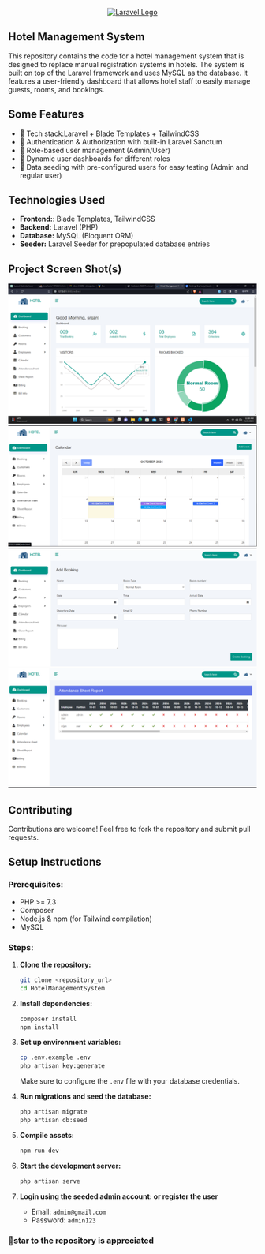 <p align="center"><a href="https://laravel.com" target="_blank"><img src="https://raw.githubusercontent.com/laravel/art/master/logo-lockup/5%20SVG/2%20CMYK/1%20Full%20Color/laravel-logolockup-cmyk-red.svg" width="400" alt="Laravel Logo"></a></p>

## Hotel Management System
This repository contains the code for a hotel management system that is designed to replace manual registration systems in hotels. The system is built on top of the Laravel framework and uses MySQL as the database. It features a user-friendly dashboard that allows hotel staff to easily manage guests, rooms, and bookings.

## Some Features

-   🌟 Tech stack:Laravel + Blade Templates + TailwindCSS
-   🎃  Authentication & Authorization with built-in Laravel Sanctum
-   👾 Role-based user management (Admin/User)
-   🚀  Dynamic user dashboards for different roles
-   🔄 Data seeding with pre-configured users for easy testing (Admin and regular user)

## Technologies Used

- **Frontend:**: Blade Templates, TailwindCSS
- **Backend:**  Laravel (PHP)
- **Database:** MySQL (Eloquent ORM)
- **Seeder:** Laravel Seeder for prepopulated database entries

## Project Screen Shot(s)

![dashboard Image](https://github.com/srijan-lamichhane/HotelManagementSystem/blob/master/public/New%20folder/Screenshot%20(43).png)
![calander Image](https://github.com/srijan-lamichhane/HotelManagementSystem/blob/master/public/New%20folder/hms.png)
![addbooking Image](https://github.com/srijan-lamichhane/HotelManagementSystem/blob/master/public/New%20folder/hms_addbooking.png)
![attendence Image](https://github.com/srijan-lamichhane/HotelManagementSystem/blob/master/public/New%20folder/hms_attendence.png)

## Contributing
Contributions are welcome! Feel free to fork the repository and submit pull requests.

## Setup Instructions

### Prerequisites:
- PHP >= 7.3
- Composer
- Node.js & npm (for Tailwind compilation)
- MySQL

### Steps:

1. **Clone the repository:**
   ```bash
   git clone <repository_url>
   cd HotelManagementSystem
   ```

2. **Install dependencies:**
   ```bash
   composer install
   npm install
   ```

3. **Set up environment variables:**
   ```bash
   cp .env.example .env
   php artisan key:generate
   ```

   Make sure to configure the `.env` file with your database credentials.

4. **Run migrations and seed the database:**
   ```bash
   php artisan migrate
   php artisan db:seed
   ```

5. **Compile assets:**
   ```bash
   npm run dev
   ```

6. **Start the development server:**
   ```bash
   php artisan serve
   ```

7. **Login using the seeded admin account: or register the user**
   - Email: `admin@gmail.com`
   - Password: `admin123`



### 🌟star to the repository is appreciated
